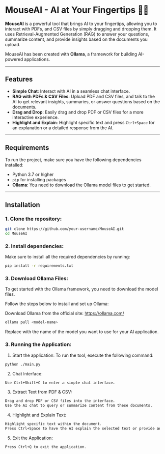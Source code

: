 # MouseAI - AI at Your Fingertips 🤖✨

**MouseAI** is a powerful tool that brings AI to your fingertips, allowing you to interact with PDFs, and CSV files by simply dragging and dropping them. It uses Retrieval-Augmented Generation (RAG) to answer your questions, summarize content, and provide insights based on the documents you upload. 

MouseAI has been created with **Ollama**, a framework for building AI-powered applications.

---

## Features

- **Simple Chat**: Interact with AI in a seamless chat interface.
- **RAG with PDFs & CSV Files**: Upload PDF and CSV files, and talk to the AI to get relevant insights, summaries, or answer questions based on the documents.
- **Drag and Drop**: Easily drag and drop PDF or CSV files for a more interactive experience.
- **Highlight and Explain**: Highlight specific text and press `Ctrl+Space` for an explanation or a detailed response from the AI.

---

## Requirements

To run the project, make sure you have the following dependencies installed:

- Python 3.7 or higher
- `pip` for installing packages
- **Ollama**: You need to download the Ollama model files to get started.

---

## Installation

### 1. Clone the repository:

```bash
git clone https://github.com/your-username/MouseAI.git
cd MouseAI
```

### 2. Install dependencies:
Make sure to install all the required dependencies by running:
```bash
pip install -r requirements.txt
```

### 3. Download Ollama Files:
To get started with the Ollama framework, you need to download the model files. 

Follow the steps below to install and set up Ollama:

Download Ollama from the official site: https://ollama.com/
```bash
ollama pull <model-name>
```
Replace <model-name> with the name of the model you want to use for your AI application.

### 3. Running the Application:
1. Start the application:
To run the tool, execute the following command:
```bash
python ./main.py
```
2. Chat Interface:
```bash
Use Ctrl+Shift+C to enter a simple chat interface.
```
3. Extract Text from PDF & CSV:
```bash
Drag and drop PDF or CSV files into the interface.
Use the AI chat to query or summarize content from these documents.
```
4. Highlight and Explain Text:
```bash
Highlight specific text within the document.
Press Ctrl+Space to have the AI explain the selected text or provide additional context or insights.
```
5. Exit the Application:
```bash
Press Ctrl+Q to exit the application.
```
